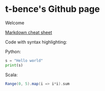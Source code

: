 # t-bence's Github page
Welcome

[Markdown cheat sheet](https://github.com/adam-p/markdown-here/wiki/Markdown-Cheatsheet)

Code with syntax highlighting: 

Python:
```python
s = "Hello world"
print(s)
```

Scala:
```scala
Range(0, 5).map(i => i*i).sum
```
